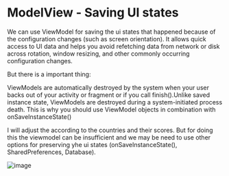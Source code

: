 # ModelView - Saving UI states

We can use ViewModel for saving the ui states that happened because of the configuration changes (such as screen orientation). It allows quick access to UI data and helps you avoid refetching data from network or disk across rotation, window resizing, and other commonly occurring configuration changes.

But there is a important thing:

ViewModels are automatically destroyed by the system when your user backs out of your activity or fragment or if you call finish().Unlike saved instance state, ViewModels are destroyed during a system-initiated process death. This is why you should use ViewModel objects in combination with onSaveInstanceState() 






I will adjust the according to the countries and their scores. But for doing this the viewmodel can be insufficient and we may be need to use other options for preserving yhe ui states (onSaveInstanceState(), SharedPreferences, Database).



![image](https://user-images.githubusercontent.com/33482304/54633525-65ca9780-4a91-11e9-8f56-bb30570533a3.png)


